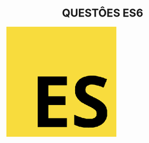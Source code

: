 <h1 align="center"> QUESTÔES ES6 </h1>

![ES6 logo](https://raw.githubusercontent.com/github/explore/e4270e345b968ae626310bc86e339a2ae80c6ae4/topics/ecmascript/ecmascript.png)